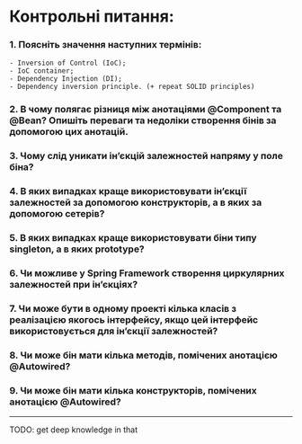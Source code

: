 # Контрольні питання:

### 1. Поясніть значення наступних термінів:
    - Inversion of Control (IoC);
    - IoC container;
    - Dependency Injection (DI);
    - Dependency inversion principle. (+ repeat SOLID principles) 




### 2. В чому полягає різниця між анотаціями @Component та @Bean? Опишіть переваги та недоліки створення бінів за допомогою цих анотацій.



### 3. Чому слід уникати ін’єкцій залежностей напряму у поле біна?



### 4. В яких випадках краще використовувати ін’єкції залежностей за допомогою конструкторів, а в яких за допомогою сетерів?



### 5. В яких випадках краще використовувати біни типу singleton, а в яких prototype?



### 6. Чи можливе у Spring Framework створення циркулярних залежностей при ін’єкціях?



### 7. Чи може бути в одному проекті кілька класів з реалізацією якогось інтерфейсу, якщо цей інтерфейс використовується для ін’єкції залежностей?



### 8. Чи може бін мати кілька методів, помічених анотацією @Autowired?



### 9. Чи може бін мати кілька конструкторів, помічених анотацією @Autowired?



---------

TODO: get deep knowledge in that

